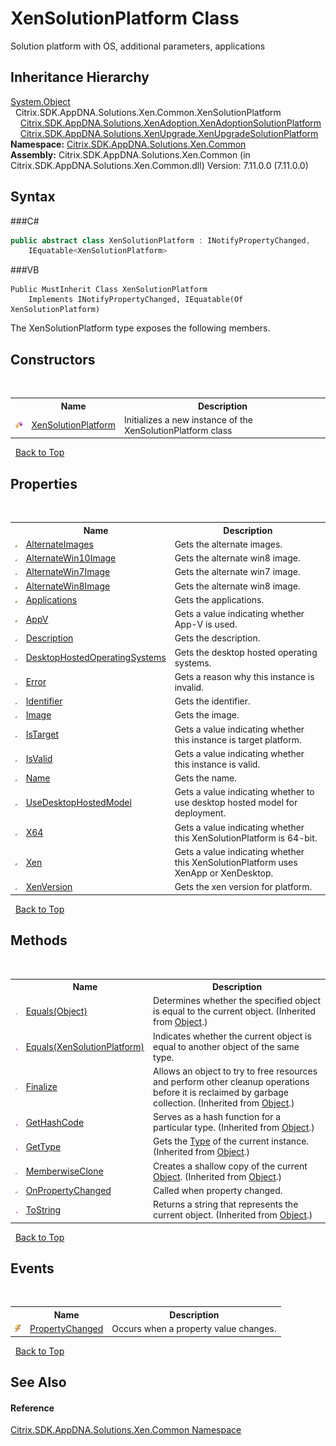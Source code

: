 # XenSolutionPlatform Class
 

Solution platform with OS, additional parameters, applications


## Inheritance Hierarchy
<a href="http://msdn2.microsoft.com/en-us/library/e5kfa45b" target="_blank">System.Object</a><br />&nbsp;&nbsp;Citrix.SDK.AppDNA.Solutions.Xen.Common.XenSolutionPlatform<br />&nbsp;&nbsp;&nbsp;&nbsp;<a href="T_Citrix_SDK_AppDNA_Solutions_XenAdoption_XenAdoptionSolutionPlatform">Citrix.SDK.AppDNA.Solutions.XenAdoption.XenAdoptionSolutionPlatform</a><br />&nbsp;&nbsp;&nbsp;&nbsp;<a href="T_Citrix_SDK_AppDNA_Solutions_XenUpgrade_XenUpgradeSolutionPlatform">Citrix.SDK.AppDNA.Solutions.XenUpgrade.XenUpgradeSolutionPlatform</a><br />
**Namespace:**&nbsp;<a href="N_Citrix_SDK_AppDNA_Solutions_Xen_Common">Citrix.SDK.AppDNA.Solutions.Xen.Common</a><br />**Assembly:**&nbsp;Citrix.SDK.AppDNA.Solutions.Xen.Common (in Citrix.SDK.AppDNA.Solutions.Xen.Common.dll) Version: 7.11.0.0 (7.11.0.0)

## Syntax

###C#
```csharp
public abstract class XenSolutionPlatform : INotifyPropertyChanged, 
	IEquatable<XenSolutionPlatform>
```

###VB
```vbnet
Public MustInherit Class XenSolutionPlatform
	Implements INotifyPropertyChanged, IEquatable(Of XenSolutionPlatform)
```

The XenSolutionPlatform type exposes the following members.


## Constructors
&nbsp;<table><tr><th></th><th>Name</th><th>Description</th></tr><tr><td>![Protected method](media/protmethod.gif "Protected method")</td><td><a href="M_Citrix_SDK_AppDNA_Solutions_Xen_Common_XenSolutionPlatform__ctor">XenSolutionPlatform</a></td><td>
Initializes a new instance of the XenSolutionPlatform class</td></tr></table>&nbsp;
<a href="#xensolutionplatform-class">Back to Top</a>

## Properties
&nbsp;<table><tr><th></th><th>Name</th><th>Description</th></tr><tr><td>![Public property](media/pubproperty.gif "Public property")</td><td><a href="P_Citrix_SDK_AppDNA_Solutions_Xen_Common_XenSolutionPlatform_AlternateImages">AlternateImages</a></td><td>
Gets the alternate images.</td></tr><tr><td>![Public property](media/pubproperty.gif "Public property")</td><td><a href="P_Citrix_SDK_AppDNA_Solutions_Xen_Common_XenSolutionPlatform_AlternateWin10Image">AlternateWin10Image</a></td><td>
Gets the alternate win8 image.</td></tr><tr><td>![Public property](media/pubproperty.gif "Public property")</td><td><a href="P_Citrix_SDK_AppDNA_Solutions_Xen_Common_XenSolutionPlatform_AlternateWin7Image">AlternateWin7Image</a></td><td>
Gets the alternate win7 image.</td></tr><tr><td>![Public property](media/pubproperty.gif "Public property")</td><td><a href="P_Citrix_SDK_AppDNA_Solutions_Xen_Common_XenSolutionPlatform_AlternateWin8Image">AlternateWin8Image</a></td><td>
Gets the alternate win8 image.</td></tr><tr><td>![Public property](media/pubproperty.gif "Public property")</td><td><a href="P_Citrix_SDK_AppDNA_Solutions_Xen_Common_XenSolutionPlatform_Applications">Applications</a></td><td>
Gets the applications.</td></tr><tr><td>![Public property](media/pubproperty.gif "Public property")</td><td><a href="P_Citrix_SDK_AppDNA_Solutions_Xen_Common_XenSolutionPlatform_AppV">AppV</a></td><td>
Gets a value indicating whether App-V is used.</td></tr><tr><td>![Public property](media/pubproperty.gif "Public property")</td><td><a href="P_Citrix_SDK_AppDNA_Solutions_Xen_Common_XenSolutionPlatform_Description">Description</a></td><td>
Gets the description.</td></tr><tr><td>![Public property](media/pubproperty.gif "Public property")</td><td><a href="P_Citrix_SDK_AppDNA_Solutions_Xen_Common_XenSolutionPlatform_DesktopHostedOperatingSystems">DesktopHostedOperatingSystems</a></td><td>
Gets the desktop hosted operating systems.</td></tr><tr><td>![Public property](media/pubproperty.gif "Public property")</td><td><a href="P_Citrix_SDK_AppDNA_Solutions_Xen_Common_XenSolutionPlatform_Error">Error</a></td><td>
Gets a reason why this instance is invalid.</td></tr><tr><td>![Public property](media/pubproperty.gif "Public property")</td><td><a href="P_Citrix_SDK_AppDNA_Solutions_Xen_Common_XenSolutionPlatform_Identifier">Identifier</a></td><td>
Gets the identifier.</td></tr><tr><td>![Public property](media/pubproperty.gif "Public property")</td><td><a href="P_Citrix_SDK_AppDNA_Solutions_Xen_Common_XenSolutionPlatform_Image">Image</a></td><td>
Gets the image.</td></tr><tr><td>![Public property](media/pubproperty.gif "Public property")</td><td><a href="P_Citrix_SDK_AppDNA_Solutions_Xen_Common_XenSolutionPlatform_IsTarget">IsTarget</a></td><td>
Gets a value indicating whether this instance is target platform.</td></tr><tr><td>![Public property](media/pubproperty.gif "Public property")</td><td><a href="P_Citrix_SDK_AppDNA_Solutions_Xen_Common_XenSolutionPlatform_IsValid">IsValid</a></td><td>
Gets a value indicating whether this instance is valid.</td></tr><tr><td>![Public property](media/pubproperty.gif "Public property")</td><td><a href="P_Citrix_SDK_AppDNA_Solutions_Xen_Common_XenSolutionPlatform_Name">Name</a></td><td>
Gets the name.</td></tr><tr><td>![Public property](media/pubproperty.gif "Public property")</td><td><a href="P_Citrix_SDK_AppDNA_Solutions_Xen_Common_XenSolutionPlatform_UseDesktopHostedModel">UseDesktopHostedModel</a></td><td>
Gets a value indicating whether to use desktop hosted model for deployment.</td></tr><tr><td>![Public property](media/pubproperty.gif "Public property")</td><td><a href="P_Citrix_SDK_AppDNA_Solutions_Xen_Common_XenSolutionPlatform_X64">X64</a></td><td>
Gets a value indicating whether this XenSolutionPlatform is 64-bit.</td></tr><tr><td>![Public property](media/pubproperty.gif "Public property")</td><td><a href="P_Citrix_SDK_AppDNA_Solutions_Xen_Common_XenSolutionPlatform_Xen">Xen</a></td><td>
Gets a value indicating whether this XenSolutionPlatform uses XenApp or XenDesktop.</td></tr><tr><td>![Public property](media/pubproperty.gif "Public property")</td><td><a href="P_Citrix_SDK_AppDNA_Solutions_Xen_Common_XenSolutionPlatform_XenVersion">XenVersion</a></td><td>
Gets the xen version for platform.</td></tr></table>&nbsp;
<a href="#xensolutionplatform-class">Back to Top</a>

## Methods
&nbsp;<table><tr><th></th><th>Name</th><th>Description</th></tr><tr><td>![Public method](media/pubmethod.gif "Public method")</td><td><a href="http://msdn2.microsoft.com/en-us/library/bsc2ak47" target="_blank">Equals(Object)</a></td><td>
Determines whether the specified object is equal to the current object.
 (Inherited from <a href="http://msdn2.microsoft.com/en-us/library/e5kfa45b" target="_blank">Object</a>.)</td></tr><tr><td>![Public method](media/pubmethod.gif "Public method")</td><td><a href="M_Citrix_SDK_AppDNA_Solutions_Xen_Common_XenSolutionPlatform_Equals">Equals(XenSolutionPlatform)</a></td><td>
Indicates whether the current object is equal to another object of the same type.</td></tr><tr><td>![Protected method](media/protmethod.gif "Protected method")</td><td><a href="http://msdn2.microsoft.com/en-us/library/4k87zsw7" target="_blank">Finalize</a></td><td>
Allows an object to try to free resources and perform other cleanup operations before it is reclaimed by garbage collection.
 (Inherited from <a href="http://msdn2.microsoft.com/en-us/library/e5kfa45b" target="_blank">Object</a>.)</td></tr><tr><td>![Public method](media/pubmethod.gif "Public method")</td><td><a href="http://msdn2.microsoft.com/en-us/library/zdee4b3y" target="_blank">GetHashCode</a></td><td>
Serves as a hash function for a particular type.
 (Inherited from <a href="http://msdn2.microsoft.com/en-us/library/e5kfa45b" target="_blank">Object</a>.)</td></tr><tr><td>![Public method](media/pubmethod.gif "Public method")</td><td><a href="http://msdn2.microsoft.com/en-us/library/dfwy45w9" target="_blank">GetType</a></td><td>
Gets the <a href="http://msdn2.microsoft.com/en-us/library/42892f65" target="_blank">Type</a> of the current instance.
 (Inherited from <a href="http://msdn2.microsoft.com/en-us/library/e5kfa45b" target="_blank">Object</a>.)</td></tr><tr><td>![Protected method](media/protmethod.gif "Protected method")</td><td><a href="http://msdn2.microsoft.com/en-us/library/57ctke0a" target="_blank">MemberwiseClone</a></td><td>
Creates a shallow copy of the current <a href="http://msdn2.microsoft.com/en-us/library/e5kfa45b" target="_blank">Object</a>.
 (Inherited from <a href="http://msdn2.microsoft.com/en-us/library/e5kfa45b" target="_blank">Object</a>.)</td></tr><tr><td>![Protected method](media/protmethod.gif "Protected method")</td><td><a href="M_Citrix_SDK_AppDNA_Solutions_Xen_Common_XenSolutionPlatform_OnPropertyChanged">OnPropertyChanged</a></td><td>
Called when property changed.</td></tr><tr><td>![Public method](media/pubmethod.gif "Public method")</td><td><a href="http://msdn2.microsoft.com/en-us/library/7bxwbwt2" target="_blank">ToString</a></td><td>
Returns a string that represents the current object.
 (Inherited from <a href="http://msdn2.microsoft.com/en-us/library/e5kfa45b" target="_blank">Object</a>.)</td></tr></table>&nbsp;
<a href="#xensolutionplatform-class">Back to Top</a>

## Events
&nbsp;<table><tr><th></th><th>Name</th><th>Description</th></tr><tr><td>![Public event](media/pubevent.gif "Public event")</td><td><a href="E_Citrix_SDK_AppDNA_Solutions_Xen_Common_XenSolutionPlatform_PropertyChanged">PropertyChanged</a></td><td>
Occurs when a property value changes.</td></tr></table>&nbsp;
<a href="#xensolutionplatform-class">Back to Top</a>

## See Also


#### Reference
<a href="N_Citrix_SDK_AppDNA_Solutions_Xen_Common">Citrix.SDK.AppDNA.Solutions.Xen.Common Namespace</a><br />